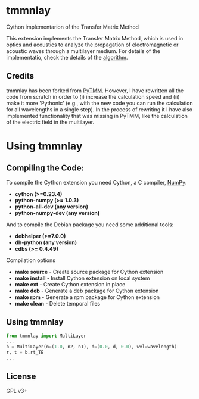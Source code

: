 # tmmnlay
Cython implementarion of the Transfer Matrix Method

This extension implements the Transfer Matrix Method, which is
used in optics and acoustics to analyze the propagation of
electromagnetic or acoustic waves through a multilayer medium.
For details of the implementatio, check the details of the
[algorithm](https://github.com/ovidiopr/tmmnlay/wiki/Algorithm).

## Credits
tmmnlay has been forked from [PyTMM](https://kitchenknif.github.io/PyTMM).
However, I have rewritten all the code from scratch in order to (i) increase
the calculation speed and (ii) make it more 'Pythonic' (e.g., with the new code
you can run the calculation for all wavelengths in a single step). In the process
of rewriting it I have also implemented functionality that was missing in PyTMM,
like the calculation of the electric field in the multilayer.

# Using tmmnlay

## Compiling the Code:
To compile the Cython extension you need Cython, a C compiler, [NumPy](http://www.numpy.org/):

 - **cython (>=0.23.4)**
 - **python-numpy (>= 1.0.3)**
 - **python-all-dev (any version)**
 - **python-numpy-dev (any version)**

And to compile the Debian package you need some additional tools:

 - **debhelper (>=7.0.0)**
 - **dh-python (any version)**
 - **cdbs (>= 0.4.49)**

Compilation options

 - **make source** - Create source package for Cython extension
 - **make install** - Install Cython extension on local system
 - **make ext** - Create Cython extension in place
 - **make deb** - Generate a deb package for Cython extension
 - **make rpm** - Generate a rpm package for Cython extension
 - **make clean** - Delete temporal files

## Using tmmnlay
  
  ```python
from tmmnlay import MultiLayer
...
b = MultiLayer(n=(1.0, n2, n1), d=(0.0, d, 0.0), wvl=wavelength)
r, t = b.rt_TE
...
  ```

## License

GPL v3+
